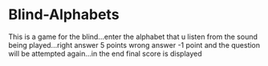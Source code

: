 # Blind-Alphabets
This is a game for the blind...enter the alphabet that u listen from the sound being played...right answer 5 points wrong answer -1 point and the question will be attempted again...in the end final score is displayed
